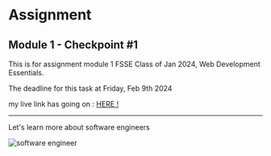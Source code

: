 # Assignment 
## Module 1 - Checkpoint #1

This is for assignment module 1 FSSE Class of Jan 2024, Web Development Essentials.

The deadline for this task at Friday, Feb 9th 2024

my live link has going on : [HERE !](https://revou-week0.netlify.app/)

---

Let's learn more about software engineers

![software engineer](https://static.vecteezy.com/system/resources/previews/000/180/260/non_2x/outstanding-set-of-software-engineers-vectors.jpg)

